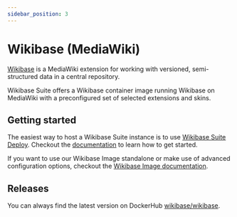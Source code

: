 ```yaml
---
sidebar_position: 3
---
```


# Wikibase (MediaWiki)



[Wikibase](https://www.mediawiki.org/wiki/Wikibase) is a MediaWiki extension for working with versioned, semi-structured data in a central repository.

Wikibase Suite offers a Wikibase container image running Wikibase on MediaWiki with a preconfigured set of selected extensions and skins.

## Getting started

The easiest way to host a Wikibase Suite instance is to use [Wikibase Suite Deploy](./deploy). Checkout the [documentation](./wbs-deploy) to learn how to get started.

If you want to use our Wikibase Image standalone or make use of advanced configuration options, checkout the [Wikibase Image documentation](./wbs-wikibase).

## Releases
You can always find the latest version on DockerHub [wikibase/wikibase](https://hub.docker.com/u/wikibase/wikibase).
